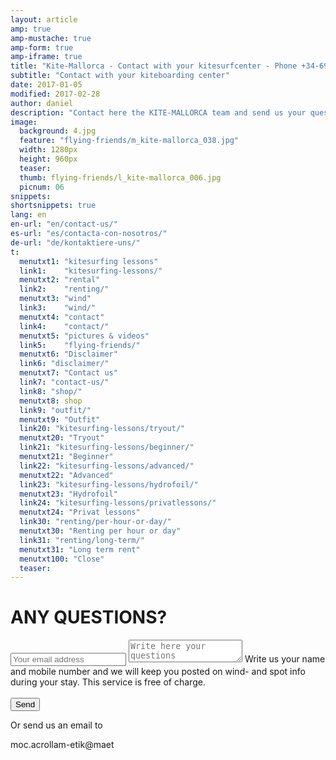 ```yaml
---
layout: article
amp: true
amp-mustache: true
amp-form: true
amp-iframe: true
title: "Kite-Mallorca - Contact with your kitesurfcenter - Phone +34-696-264729"
subtitle: "Contact with your kiteboarding center"
date: 2017-01-05
modified: 2017-02-28
author: daniel
description: "Contact here the KITE-MALLORCA team and send us your questions!"
image:
  background: 4.jpg
  feature: "flying-friends/m_kite-mallorca_038.jpg"
  width: 1280px
  height: 960px
  teaser:
  thumb: flying-friends/l_kite-mallorca_006.jpg
  picnum: 06
snippets:
shortsnippets: true
lang: en
en-url: "en/contact-us/"
es-url: "es/contacta-con-nosotros/"
de-url: "de/kontaktiere-uns/"
t:
  menutxt1: "kitesurfing lessons"
  link1:    "kitesurfing-lessons/"
  menutxt2: "rental"
  link2:    "renting/"
  menutxt3: "wind"
  link3:    "wind/"
  menutxt4: "contact"
  link4:    "contact/"
  menutxt5: "pictures & videos"
  link5:    "flying-friends/"
  menutxt6: "Disclaimer"
  link6: "disclaimer/"
  menutxt7: "Contact us"
  link7: "contact-us/"
  link8: "shop/"
  menutxt8: shop
  link9: "outfit/"
  menutxt9: "Outfit"
  link20: "kitesurfing-lessons/tryout/"
  menutxt20: "Tryout"
  link21: "kitesurfing-lessons/beginner/"
  menutxt21: "Beginner"
  link22: "kitesurfing-lessons/advanced/"
  menutxt22: "Advanced"
  link23: "kitesurfing-lessons/hydrofoil/"
  menutxt23: "Hydrofoil"
  link24: "kitesurfing-lessons/privatlessons/"
  menutxt24: "Privat lessons"
  link30: "renting/per-hour-or-day/"
  menutxt30: "Renting per hour or day"
  link31: "renting/long-term/"
  menutxt31: "Long term rent"
  menutxt100: "Close"
  teaser:
---
```


# ANY QUESTIONS?

<form method="POST" action-xhr="https://formspree.io/team@kite-mallorca.com" target="_blank">
  <input type="email" name="_replyto" placeholder="Your email address" required>
  <input type="hidden" name="_subject" value="Information regarding kitesurfing lessons and/or rental">
  <textarea name="body" placeholder="Write here your questions"></textarea>
  <span>Write us your name and mobile number and we will keep you posted on wind- and spot info during your stay. This service is free of charge.</span><br><br>
  <input type="hidden" name="_next" value="{{ site.url }}/amp/en/thanks/">
  <input type="submit" value="Send">
    <div submit-success>
      <template type="amp-mustache">
        Many thanks for your inquiry. We will process it in the next few hours and will get back to you.
      </template>
    </div>
    <div submit-error>
      <template type="amp-mustache">
        Many thanks for your inquiry. We will process it in the next few hours and will get back to you.
      </template>
    </div>

</form>
<span>
  Or send us an email to
  <p class="backforward">moc.acrollam-etik@maet</p>
</span>